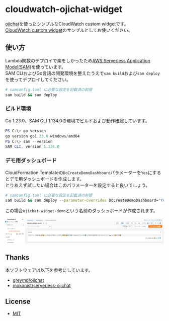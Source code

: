 # cloudwatch-ojichat-widget

[ojichat](https://github.com/greymd/ojichat)を使ったシンプルなCloudWatch custom widgetです。  
[CloudWatch custom widget](https://docs.aws.amazon.com/AmazonCloudWatch/latest/monitoring/add_custom_widget_dashboard.html)のサンプルとしてお使いください。 

## 使い方

Lambda関数のデプロイで楽をしかったため[AWS Serverless Application Model(SAM)](https://aws.amazon.com/jp/serverless/sam/)を使っています。  
SAM CLIおよびGo言語の開発環境を整えたうえで`sam build`および`sam deploy`を使ってデプロイしてください。  

```bash
# samconfig.toml に必要な設定を記載済の前提
sam build && sam deploy
```

### ビルド環境

Go 1.23.0、SAM CLI 1.134.0の環境でビルドおよび動作確認しています。  

```powershell
PS C:\> go version
go version go1.23.6 windows/amd64
PS C:\> sam --version
SAM CLI, version 1.134.0
```

### デモ用ダッシュボード

CloudFormation Templateの`DoCreateDemoDashboard`パラメーターを`Yes`にするとデモ用ダッシュボードを作成します。  
とりあえず試したい場合はこのパラメーターを設定すると良いでしょう。  

```bash
# samconfig.toml に必要な設定を記載済の前提
sam build && sam deploy --parameter-overrides DoCreateDemoDashboard="Yes"
```

この場合`ojichat-widget-demo`という名前のダッシュボードが作成されます。

![widget demo](./assets/widget-demo.png)

## Thanks

本ソフトウェアは以下を参考にしています。

* [greymd/ojichat](https://github.com/greymd/ojichat)
* [mokonist/serverless-ojichat](https://github.com/mokonist/serverless-ojichat)

## License

* [MIT](./LICENSE)
